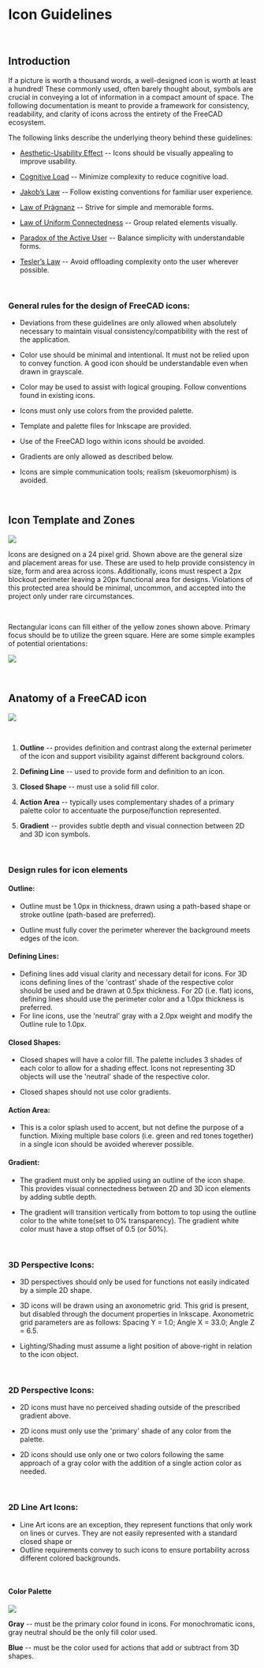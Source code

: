 # Icon Guidelines

 ‎‎

## Introduction

If a picture is worth a thousand words, a well-designed icon is worth at least a hundred! These commonly used, often barely thought about, symbols are crucial in conveying a lot of information in a compact amount of space. The following documentation is meant to provide a framework for consistency, readability, and clarity of icons across the entirety of the FreeCAD ecosystem.

The following links describe the underlying theory behind these guidelines:

- [Aesthetic-Usability Effect](https://lawsofux.com/aesthetic-usability-effect) -- Icons should be visually appealing to improve usability.

- [Cognitive Load](https://lawsofux.com/cognitive-load/) -- Minimize complexity to reduce cognitive load.

- [Jakob’s Law](https://lawsofux.com/jakobs-law/) -- Follow existing conventions for familiar user experience.

- [Law of Prägnanz](https://lawsofux.com/law-of-pr%C3%A4gnanz/) -- Strive for simple and memorable forms.

- [Law of Uniform Connectedness](https://lawsofux.com/law-of-uniform-connectedness/) -- Group related elements visually.

- [Paradox of the Active User](https://lawsofux.com/paradox-of-the-active-user/) -- Balance simplicity with understandable forms.

- [Tesler’s Law](https://lawsofux.com/teslers-law/) -- Avoid offloading complexity onto the user wherever possible.  

 

### General rules for the design of FreeCAD icons:

- Deviations from these guidelines are only allowed when absolutely necessary to maintain visual consistency/compatibility with the rest of the application.

- Color use should be minimal and intentional. It must not be relied upon to convey function. A good icon should be understandable even when drawn in grayscale. 

- Color may be used to assist with logical grouping. Follow conventions found in existing icons.

- Icons must only use colors from the provided palette.

- Template and palette files for Inkscape are provided.

- Use of the FreeCAD logo within icons should be avoided.

- Gradients are only allowed as described below.

- Icons are simple communication tools; realism (skeuomorphism) is avoided.

 

## Icon Template and Zones

![](images/iconzones.png)

Icons are designed on a 24 pixel grid. Shown above are the general size and placement areas for use. These are used to help provide consistency in size, form and area across icons. Additionally, icons must respect a 2px blockout perimeter leaving a 20px functional area for designs. Violations of this protected area should be minimal, uncommon, and accepted into the project only under rare circumstances.

   ‎

Rectangular icons can fill either of the yellow zones shown above. Primary focus should be to utilize the green square. Here are some simple examples of potential orientations:

![](images/orientation_examples.png)

 

## Anatomy of a FreeCAD icon

![](images/anatomy.png)

 

1. **Outline** -- provides definition and contrast along the external perimeter of the icon and support visibility against different background colors.

2. **Defining Line** -- used to provide form and definition to an icon.

3. **Closed Shape** -- must use a solid fill color.

4. **Action Area** -- typically uses complementary shades of a primary palette color to accentuate the purpose/function represented.

5. **Gradient** -- provides subtle depth and visual connection between 2D and 3D icon symbols.

 

### Design rules for icon elements

#### Outline:

- Outline must be 1.0px in thickness, drawn using a path-based shape or stroke outline (path-based are preferred).

- Outline must fully cover the perimeter wherever the background meets edges of the icon.

#### Defining Lines:

- Defining lines add visual clarity and necessary detail for icons. For 3D icons defining lines of the 'contrast' shade of the respective color should be used and be drawn at 0.5px thickness. For 2D (i.e. flat) icons, defining lines should use the perimeter color and a 1.0px thickness is preferred.
- For line icons, use the 'neutral' gray with a 2.0px weight and modify the Outline rule to 1.0px.

#### Closed Shapes:

- Closed shapes will have a color fill. The palette includes 3 shades of each color to allow for a shading effect. Icons not representing 3D objects will use the 'neutral' shade of the respective color.

- Closed shapes should not use color gradients.

#### Action Area:

- This is a color splash used to accent, but not define the purpose of a function. Mixing multiple base colors (i.e. green and red tones together) in a single icon should be avoided wherever possible.

#### Gradient:

- The gradient must only be applied using an outline of the icon shape. This provides visual connectedness between 2D and 3D icon elements by adding subtle depth.

- The gradient will transition vertically from bottom to top using the outline color to the white tone(set to 0% transparency). The gradient white color must have a stop offset of 0.5 (or 50%).

 

### 3D Perspective Icons:

- 3D perspectives should only be used for functions not easily indicated by a simple 2D shape.

- 3D icons will be drawn using an axonometric grid. This grid is present, but disabled through the document properties in Inkscape. Axonometric grid parameters are as follows: Spacing Y = 1.0; Angle X = 33.0; Angle Z = 6.5.

- Lighting/Shading must assume a light position of above-right in relation to the icon object.

 

### 2D Perspective Icons:

* 2D icons must have no perceived shading outside of the prescribed gradient above.

* 2D icons must only use the 'primary' shade of any color from the palette.

* 2D icons should use only one or two colors following the same approach of a gray color with the addition of a single action color as needed.

 

### 2D Line Art Icons:

* Line Art icons are an exception, they represent functions that only work on lines or curves. They are not easily represented with a standard closed shape or 
* Outline requirements convey to such icons to ensure portability across different colored backgrounds.

 

#### Color Palette

![](images/palette.png)

**Gray** -- must be the primary color found in icons. For monochromatic icons, gray neutral should be the only fill color used.

**Blue** -- must be the color used for actions that add or subtract from 3D shapes.
